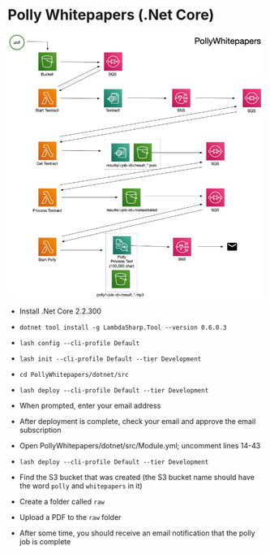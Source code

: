 # Polly Whitepapers (.Net Core)

![](pollywhitepapers.png)

- Install .Net Core 2.2.300
- `dotnet tool install -g LambdaSharp.Tool --version 0.6.0.3`
- `lash config --cli-profile Default`
- `lash init --cli-profile Default --tier Development`
- `cd PollyWhitepapers/dotnet/src`
- `lash deploy --cli-profile Default --tier Development`
- When prompted, enter your email address
- After deployment is complete, check your email and approve the email subscription

- Open PollyWhitepapers/dotnet/src/Module.yml; uncomment lines 14-43
- `lash deploy --cli-profile Default --tier Development`

- Find the S3 bucket that was created (the S3 bucket name should have the word `polly` and `whitepapers` in it)
- Create a folder called `raw`
- Upload a PDF to the `raw` folder

- After some time, you should receive an email notification that the polly job is complete